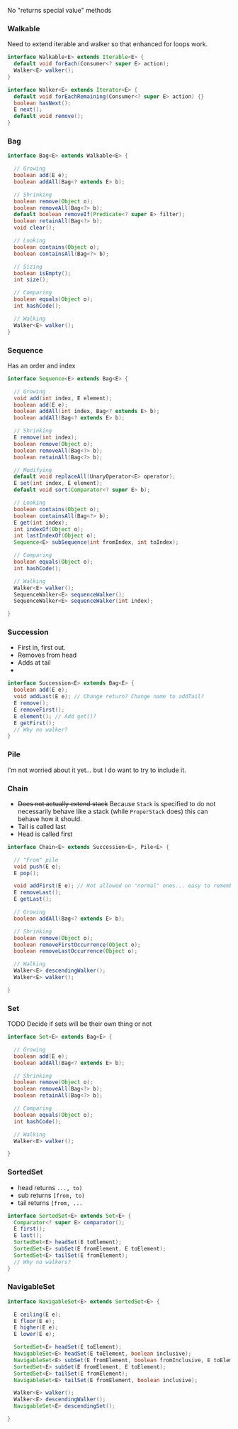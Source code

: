 No "returns special value" methods

### Walkable

Need to extend iterable and walker so that enhanced for loops work.

```java
interface Walkable<E> extends Iterable<E> {
  default void forEach(Consumer<? super E> action);
  Walker<E> walker();
}

interface Walker<E> extends Iterator<E> {
  default void forEachRemaining(Consumer<? super E> action) {}
  boolean hasNext();
  E next();
  default void remove();
}
```

### Bag

```java
interface Bag<E> extends Walkable<E> {

  // Growing
  boolean add(E e);
  boolean addAll(Bag<? extends E> b);

  // Shrinking
  boolean remove(Object o);
  boolean removeAll(Bag<?> b);
  default boolean removeIf(Predicate<? super E> filter);
  boolean retainAll(Bag<?> b);
  void clear();

  // Looking
  boolean contains(Object o);
  boolean containsAll(Bag<?> b);

  // Sizing
  boolean isEmpty();
  int size();

  // Comparing
  boolean equals(Object o);
  int hashCode();

  // Walking
  Walker<E> walker();
}
```

### Sequence

Has an order and index

```java
interface Sequence<E> extends Bag<E> {

  // Growing
  void add(int index, E element);
  boolean add(E e);
  boolean addAll(int index, Bag<? extends E> b);
  boolean addAll(Bag<? extends E> b);

  // Shrinking
  E remove(int index);
  boolean remove(Object o);
  boolean removeAll(Bag<?> b);
  boolean retainAll(Bag<?> b);

  // Modifying
  default void replaceAll(UnaryOperator<E> operator);
  E set(int index, E element);
  default void sort(Comparator<? super E> b);

  // Looking
  boolean contains(Object o);
  boolean containsAll(Bag<?> b);
  E get(int index);
  int indexOf(Object o);
  int lastIndexOf(Object o);
  Sequence<E> subSequence(int fromIndex, int toIndex);

  // Comparing
  boolean equals(Object o);
  int hashCode();

  // Walking
  Walker<E> walker();
  SequenceWalker<E> sequenceWalker();
  SequenceWalker<E> sequenceWalker(int index);

}
```

### Succession

- First in, first out.
- Removes from head
- Adds at tail
-

```java
interface Succession<E> extends Bag<E> {
  boolean add(E e);
  void addLast(E e); // Change return? Change name to addTail?
  E remove();
  E removeFirst();
  E element(); // Add get()?
  E getFirst();
  // Why no walker?
}
```

### Pile

I'm not worried about it yet... but I do want to try to include it.

### Chain

- ~~Does not actually extend stack~~ Because `Stack` is specified to do not necessarily behave like
  a stack (while `ProperStack` does) this can behave how it should.
- Tail is called last
- Head is called first

```java
interface Chain<E> extends Succession<E>, Pile<E> {

  // "From" pile
  void push(E e);
  E pop();

  void addFirst(E e); // Not allowed on "normal" ones... easy to remember because "no cutting in line"
  E removeLast();
  E getLast();

  // Growing
  boolean addAll(Bag<? extends E> b);

  // Shrinking
  boolean remove(Object o);
  boolean removeFirstOccurrence(Object o);
  boolean removeLastOccurrence(Object o);

  // Walking
  Walker<E> descendingWalker();
  Walker<E> walker();

}
```

### Set

TODO Decide if sets will be their own thing or not

```java
interface Set<E> extends Bag<E> {

  // Growing
  boolean add(E e);
  boolean addAll(Bag<? extends E> b);

  // Shrinking
  boolean remove(Object o);
  boolean removeAll(Bag<?> b);
  boolean retainAll(Bag<?> b);

  // Comparing
  boolean equals(Object o);
  int hashCode();

  // Walking
  Walker<E> walker();

}
```

### SortedSet

- head returns `..., to)`
- sub returns `[from, to)`
- tail returns `[from, ...`

```java
interface SortedSet<E> extends Set<E> {
  Comparator<? super E> comparator();
  E first();
  E last();
  SortedSet<E> headSet(E toElement);
  SortedSet<E> subSet(E fromElement, E toElement);
  SortedSet<E> tailSet(E fromElement);
  // Why no walkers?
}
```

### NavigableSet

```java
interface NavigableSet<E> extends SortedSet<E> {

  E ceiling(E e);
  E floor(E e);
  E higher(E e);
  E lower(E e);

  SortedSet<E> headSet(E toElement);
  NavigableSet<E> headSet(E toElement, boolean inclusive);
  NavigableSet<E> subSet(E fromElement, boolean fromInclusive, E toElement, boolean toInclusive);
  SortedSet<E> subSet(E fromElement, E toElement);
  SortedSet<E> tailSet(E fromElement);
  NavigableSet<E> tailSet(E fromElement, boolean inclusive);

  Walker<E> walker();
  Walker<E> descendingWalker();
  NavigableSet<E> descendingSet();

}
```
